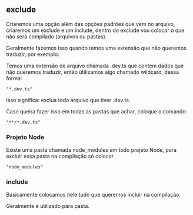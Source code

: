 ## exclude

Criaremos uma opção além das opções padrões que vem no arquivo, criaremos um exclude e um include, dentro do exclude vou colocar o que não será compilado (arquivos ou pastas).

Geralmente fazemos isso quando temos uma extensão que não queremos traduzir, por exemplo:

Temos uma extensão de arquivo chamada .dev.ts que contém dados que não queremos traduzir, então utilizamos algo chamado wildcard, dessa forma:

```
"*.dev.ts"
```

Isso significa: exclua todo arquivo que tiver .dev.ts.

Caso queira fazer isso em todas as pastas que achar, coloque o comando:

```
"**/*.dev.ts"
```

### Projeto Node

Existe uma pasta chamada node_modules em todo projeto Node, para excluir essa pasta na compilação só colocar

```
"node_modules"
```

### include

Basicamente colocamos nele tudo que queremos incluir na compilação.

Geralmente é utilizado para pasta.

